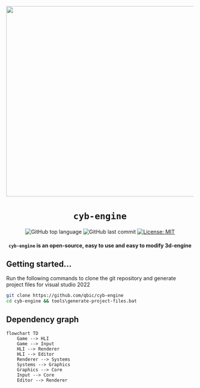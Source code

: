 <div align="center">
<img src="https://github.com/qbic/cyb-engine-resources/blob/main/cyb-engine-2024.03.png" width="512">
  
# `cyb-engine`
  
![GitHub top language](https://img.shields.io/github/languages/top/qbic/cyb-engine)
![GitHub last commit](https://img.shields.io/github/last-commit/qbic/cyb-engine)
[![License: MIT](https://img.shields.io/badge/License-MIT-green.svg)](https://opensource.org/licenses/MIT)

<p class="align center">
<h4><code>cyb-engine</code> is an open-source, easy to use and easy to modify 3d-engine</h4>
</p>
</div>

## Getting started...
Run the following commands to clone the git repository and generate project files
for visual studio 2022
```bash
git clone https://github.com/qbic/cyb-engine
cd cyb-engine && tools\generate-project-files.bat
```

## Dependency graph
```mermaid
flowchart TD
    Game --> HLI
    Game --> Input
    HLI --> Renderer
    HLI --> Editor
    Renderer --> Systems
    Systems --> Graphics
    Graphics --> Core
    Input --> Core
    Editor --> Renderer
```